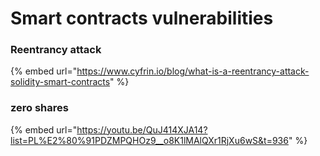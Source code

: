 # Smart contracts vulnerabilities

### **Reentrancy** attack

{% embed url="https://www.cyfrin.io/blog/what-is-a-reentrancy-attack-solidity-smart-contracts" %}

### &#x20;zero shares

{% embed url="https://youtu.be/QuJ414XJA14?list=PL%E2%80%91PDZMPQHOz9__o8K1lMAlQXr1RjXu6wS&t=936" %}
